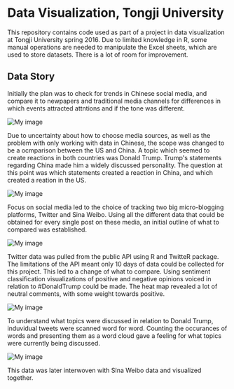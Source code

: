 # Data Visualization, Tongji University
This repository contains code used as part of a project in data visualization at Tongji University spring 2016. Due to limited knowledge in R, some manual operations are needed to manipulate the Excel sheets, which are used to store datasets. There is a lot of room for improvement.

## Data Story
Initially the plan was to check for trends in Chinese social media, and compare it to newpapers and traditional media channels for differences in which events attracted attntions and if the tone was different.

![My image](frbec.github.com/tongji_dataviz/img/reactions.jpg)

Due to uncertainty about how to choose media sources, as well as the problem with only working with data in Chinese, the scope was changed to be a ocmparison between the US and China. A topic which seemed to create reactions in both countries was Donald Trump. Trump's statements regarding China made him a widely discussed personality. The question at this point was which statements created a reaction in China, and which created a reation in the US.

![My image](frbec.github.com/tongji_dataviz/img/trump_talk.jpg)

Focus on social media led to the choice of tracking two big micro-blogging platforms, Twitter and Sina Weibo. Using all the different data that could be obtained for every single post on these media, an initial outline of what to compared was established.

![My image](frbec.github.com/tongji_dataviz/img/data_types.jpg)

Twitter data was pulled from the public API using R and TwitteR package. The limitations of the API meant only 10 days of data could be collected for this project. This led to a change of what to compare. Using sentiment classification visualizations of positive and negative opinions voiced in relation to #DonaldTrump could be made. The heat map revealed a lot of neutral comments, with some weight towards positive.

![My image](frbec.github.com/tongji_dataviz/img/heat_map.jpg)

To understand what topics were discussed in relation to Donald Trump, induvidual tweets were scanned word for word. Counting the occurances of words and presenting them as a word cloud gave a feeling for what topics were currently being discussed. 

![My image](frbec.github.com/tongji_dataviz/img/word_cloud.jpg)

This data was later interwoven with SIna Weibo data and visualized together.